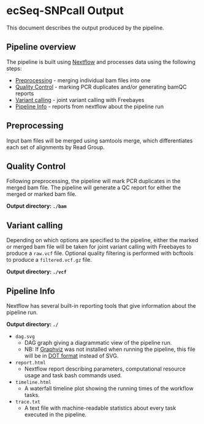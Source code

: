 # ecSeq-SNPcall Output
This document describes the output produced by the pipeline.

## Pipeline overview
The pipeline is built using [Nextflow](https://www.nextflow.io/) and processes data using the following steps:

* [Preprocessing](#preprocessing) - merging individual bam files into one
* [Quality Control](#quality-control) - marking PCR duplicates and/or generating bamQC reports
* [Variant calling](#variant-calling) - joint variant calling with Freebayes
* [Pipeline Info](#pipeline-info) - reports from nextflow about the pipeline run

## Preprocessing
Input bam files will be merged using samtools merge, which differentiates each set of alignments by Read Group.

## Quality Control
Following preprocessing, the pipeline will mark PCR duplicates in the merged bam file. The pipeline will generate a QC report for either the merged or marked bam file.

**Output directory: `./bam`**

## Variant calling
Depending on which options are specified to the pipeline, either the marked or merged bam file will be taken for joint variant calling with Freebayes to produce a `raw.vcf` file. Optional quality filtering is performed with bcftools to produce a `filtered.vcf.gz` file.

**Output directory: `./vcf`**

## Pipeline Info
Nextflow has several built-in reporting tools that give information about the pipeline run.

**Output directory: `./`**

* `dag.svg`
  * DAG graph giving a diagrammatic view of the pipeline run.
  * NB: If [Graphviz](http://www.graphviz.org/) was not installed when running the pipeline, this file will be in [DOT format](http://www.graphviz.org/content/dot-language) instead of SVG.
* `report.html`
  * Nextflow report describing parameters, computational resource usage and task bash commands used.
* `timeline.html`
  * A waterfall timeline plot showing the running times of the workflow tasks.
* `trace.txt`
  * A text file with machine-readable statistics about every task executed in the pipeline.
